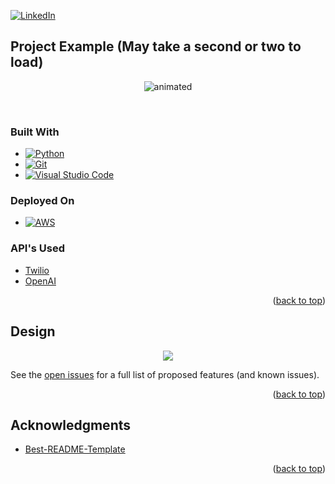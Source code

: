 <!-- Improved compatibility of back to top link: See: https://github.com/othneildrew/Best-README-Template/pull/73 -->
<a name="readme-top"></a>
<!--
*** Thanks for checking out the Best-README-Template. If you have a suggestion
*** that would make this better, please fork the repo and create a pull request
*** or simply open an issue with the tag "enhancement".
*** Don't forget to give the project a star!
*** Thanks again! Now go create something AMAZING! :D
-->



<!-- PROJECT SHIELDS -->
<!--
*** I'm using markdown "reference style" links for readability.
*** Reference links are enclosed in brackets [ ] instead of parentheses ( ).
*** See the bottom of this document for the declaration of the reference variables
*** for contributors-url, forks-url, etc. This is an optional, concise syntax you may use.
*** https://www.markdownguide.org/basic-syntax/#reference-style-links
-->
[![LinkedIn][linkedin-shield]][linkedin-url]


## Project Example (May take a second or two to load)
<!-- PROJECT LOGO -->
<p align="center">
  <img src="https://github.com/ageltz07/ChatGPT-serverless/blob/main/ChatGPT.GIF" alt="animated" />
</p>
<br />

### Built With
*  [![Python][python-shield]][python-url]
*  [![Git][Git-shield]][Git-url]
*  [![Visual Studio Code][Visual Studio Code-shield]][Visual Studio Code-url]
### Deployed On
*  [![AWS][AWS-shield]][AWS-url]
### API's Used
* [Twilio](https://www.twilio.com/)
* [OpenAI](https://openai.com/)

<p align="right">(<a href="#readme-top">back to top</a>)</p>

<!-- System Design -->
## Design
<p align="center">
  <img src="https://github.com/ageltz07/ChatGPT-serverless/blob/main/Design.drawio.png"/>
</p>

See the [open issues](https://github.com/github_username/repo_name/issues) for a full list of proposed features (and known issues).

<p align="right">(<a href="#readme-top">back to top</a>)</p>

<!-- ACKNOWLEDGMENTS -->
## Acknowledgments

* [Best-README-Template](https://github.com/othneildrew/Best-README-Template)

<p align="right">(<a href="#readme-top">back to top</a>)</p>

<!-- MARKDOWN LINKS & IMAGES -->
<!-- https://www.markdownguide.org/basic-syntax/#reference-style-links -->
[contributors-shield]: https://img.shields.io/github/contributors/github_username/repo_name.svg?style=for-the-badge
[contributors-url]: https://github.com/github_username/repo_name/graphs/contributors
[forks-shield]: https://img.shields.io/github/forks/github_username/repo_name.svg?style=for-the-badge
[forks-url]: https://github.com/github_username/repo_name/network/members
[stars-shield]: https://img.shields.io/github/stars/github_username/repo_name.svg?style=for-the-badge
[stars-url]: https://github.com/github_username/repo_name/stargazers
[issues-shield]: https://img.shields.io/github/issues/github_username/repo_name.svg?style=for-the-badge
[issues-url]: https://github.com/github_username/repo_name/issues
[license-shield]: https://img.shields.io/github/license/github_username/repo_name.svg?style=for-the-badge
[license-url]: https://github.com/github_username/repo_name/blob/master/LICENSE.txt
[linkedin-shield]: https://img.shields.io/badge/-LinkedIn-black.svg?style=for-the-badge&logo=linkedin&colorB=555
[linkedin-url]: https://www.linkedin.com/in/adam-geltz/
[product-screenshot]: images/screenshot.png
[python-shield]: https://img.shields.io/badge/python-3670A0?style=for-the-badge&logo=python&logoColor=ffdd54
[python-url]: https://www.python.org/
[flask-shield]: https://img.shields.io/badge/flask-%23000.svg?style=for-the-badge&logo=flask&logoColor=white
[flask-url]: https://flask.palletsprojects.com/en/2.2.x/
[Visual Studio Code-shield]: https://img.shields.io/badge/Visual%20Studio%20Code-0078d7.svg?style=for-the-badge&logo=visual-studio-code&logoColor=white
[Visual Studio Code-url]: https://visualstudio.microsoft.com/
[Heroku-shield]: https://img.shields.io/badge/heroku-%23430098.svg?style=for-the-badge&logo=heroku&logoColor=white
[Heroku-url]: https://id.heroku.com/login
[AWS-shield]: https://img.shields.io/badge/AWS-%23FF9900.svg?style=for-the-badge&logo=amazon-aws&logoColor=white
[AWS-url]: https://aws.amazon.com/
[Git-shield]: https://img.shields.io/badge/git-%23F05033.svg?style=for-the-badge&logo=git&logoColor=white
[Git-url]: https://git-scm.com/
